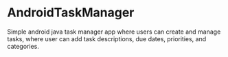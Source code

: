 # AndroidTaskManager
Simple android java task manager app where users can create and manage tasks, where user can add task descriptions, due dates, priorities, and categories.
